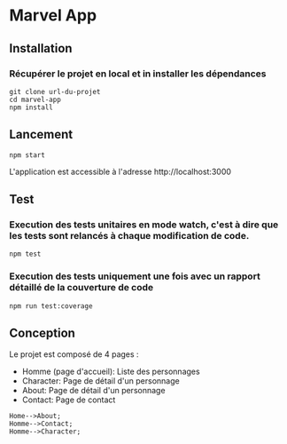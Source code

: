 # Marvel App

## Installation

### Récupérer le projet en local et in installer les dépendances

```
git clone url-du-projet
cd marvel-app
npm install
```


## Lancement
```
npm start
```
L'application est accessible à l'adresse http://localhost:3000


## Test
### Execution des tests unitaires en mode watch, c'est à dire que les tests sont relancés à chaque modification de code.
```
npm test
```
### Execution des tests uniquement une fois avec un rapport détaillé de la couverture de code
```
npm run test:coverage
```

## Conception

Le projet est composé de 4 pages :
- Homme (page d'accueil): Liste des personnages
- Character: Page de détail d'un personnage
- About: Page de détail d'un personnage
- Contact: Page de contact

```
Home-->About;
Homme-->Contact;
Homme-->Character;
```